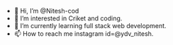 - 👋 Hi, I’m @Nitesh-cod
- 👀 I’m interested in Criket and coding.
- 🌱 I’m currently learning full stack web development.
- 📫 How to reach me instagram id=@ydv_nitesh.

<!---
Nitesh-cod/Nitesh-cod is a ✨ special ✨ repository because its `README.md` (this file) appears on your GitHub profile.
You can click the Preview link to take a look at your changes.
--->
